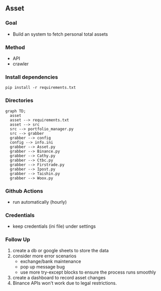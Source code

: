 ## Asset

### Goal
- Build an system to fetch personal total assets

### Method
- API
- crawler

### Install dependencies
```
pip install -r requirements.txt
```

### Directories
```mermaid
graph TD;
  asset
  asset --> requirements.txt
  asset --> src
  src --> portfolio_manager.py
  src --> grabber
  grabber --> config
  config --> info.ini
  grabber --> Asset.py
  grabber --> Binance.py
  grabber --> Cathy.py
  grabber --> Ctbc.py
  grabber --> Firstrade.py
  grabber --> Ipost.py
  grabber --> Taishin.py
  grabber --> Woox.py
```

### Github Actions
- run automatically (hourly)

### Credentials
- keep credentials (ini file) under settings

### Follow Up
1. create a db or google sheets to store the data
2. consider more error scenarios
   - exchange/bank maintenance
   - pop up message bug
   - use more try-except blocks to ensure the process runs smoothly
3. create a dashboard to record asset changes
4. Binance APIs won't work due to legal restrictions.
